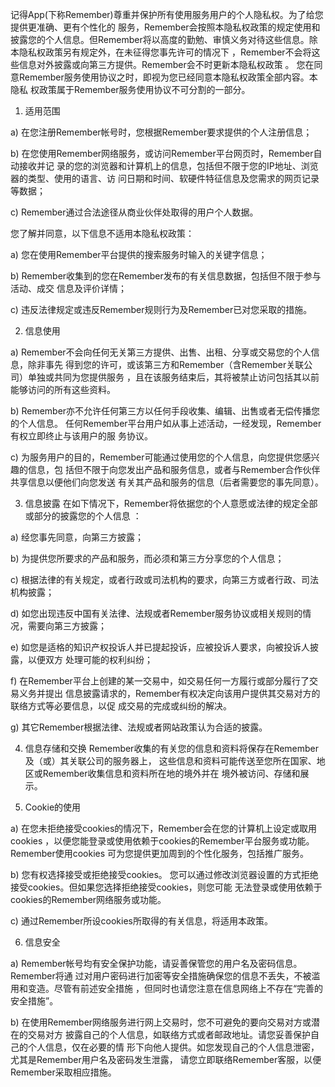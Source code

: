 记得App(下称Remember)尊重并保护所有使用服务用户的个人隐私权。为了给您提供更准确、更有个性化的 服务，Remember会按照本隐私权政策的规定使用和披露您的个人信息。但Remember将以高度的勤勉、审慎义务对待这些信息。除本隐私权政策另有规定外，在未征得您事先许可的情况下 ，Remember不会将这些信息对外披露或向第三方提供。Remember会不时更新本隐私权政策 。 您在同意Remember服务使用协议之时，即视为您已经同意本隐私权政策全部内容。本隐私 权政策属于Remember服务使用协议不可分割的一部分。



1. 适用范围


a) 在您注册Remember帐号时，您根据Remember要求提供的个人注册信息；


b) 在您使用Remember网络服务，或访问Remember平台网页时，Remember自动接收并记 录的您的浏览器和计算机上的信息，包括但不限于您的IP地址、浏览器的类型、使用的语言、访 问日期和时间、软硬件特征信息及您需求的网页记录等数据；


c) Remember通过合法途径从商业伙伴处取得的用户个人数据。


您了解并同意，以下信息不适用本隐私权政策：


a) 您在使用Remember平台提供的搜索服务时输入的关键字信息；


b) Remember收集到的您在Remember发布的有关信息数据，包括但不限于参与活动、成交 信息及评价详情；


c) 违反法律规定或违反Remember规则行为及Remember已对您采取的措施。


2. 信息使用


a) Remember不会向任何无关第三方提供、出售、出租、分享或交易您的个人信息，除非事先 得到您的许可，或该第三方和Remember（含Remember关联公司）单独或共同为您提供服务 ，且在该服务结束后，其将被禁止访问包括其以前能够访问的所有这些资料。


b) Remember亦不允许任何第三方以任何手段收集、编辑、出售或者无偿传播您的个人信息。 任何Remember平台用户如从事上述活动，一经发现，Remember有权立即终止与该用户的服 务协议。


c) 为服务用户的目的，Remember可能通过使用您的个人信息，向您提供您感兴趣的信息，包 括但不限于向您发出产品和服务信息，或者与Remember合作伙伴共享信息以便他们向您发送 有关其产品和服务的信息（后者需要您的事先同意）。


3. 信息披露 在如下情况下，Remember将依据您的个人意愿或法律的规定全部或部分的披露您的个人信息 ：


a) 经您事先同意，向第三方披露；


b) 为提供您所要求的产品和服务，而必须和第三方分享您的个人信息；


c) 根据法律的有关规定，或者行政或司法机构的要求，向第三方或者行政、司法机构披露；


d) 如您出现违反中国有关法律、法规或者Remember服务协议或相关规则的情况，需要向第三方披露；


e) 如您是适格的知识产权投诉人并已提起投诉，应被投诉人要求，向被投诉人披露，以便双方 处理可能的权利纠纷；


f) 在Remember平台上创建的某一交易中，如交易任何一方履行或部分履行了交易义务并提出 信息披露请求的，Remember有权决定向该用户提供其交易对方的联络方式等必要信息，以促 成交易的完成或纠纷的解决。


g) 其它Remember根据法律、法规或者网站政策认为合适的披露。


4. 信息存储和交换 Remember收集的有关您的信息和资料将保存在Remember及（或）其关联公司的服务器上， 这些信息和资料可能传送至您所在国家、地区或Remember收集信息和资料所在地的境外并在 境外被访问、存储和展示。


5. Cookie的使用


a) 在您未拒绝接受cookies的情况下，Remember会在您的计算机上设定或取用cookies ，以便您能登录或使用依赖于cookies的Remember平台服务或功能。Remember使用cookies 可为您提供更加周到的个性化服务，包括推广服务。


b) 您有权选择接受或拒绝接受cookies。 您可以通过修改浏览器设置的方式拒绝接受cookies。但如果您选择拒绝接受cookies，则您可能 无法登录或使用依赖于cookies的Remember网络服务或功能。


c) 通过Remember所设cookies所取得的有关信息，将适用本政策。


6. 信息安全


a) Remember帐号均有安全保护功能，请妥善保管您的用户名及密码信息。Remember将通 过对用户密码进行加密等安全措施确保您的信息不丢失，不被滥用和变造。尽管有前述安全措施 ，但同时也请您注意在信息网络上不存在“完善的安全措施”。


b) 在使用Remember网络服务进行网上交易时，您不可避免的要向交易对方或潜在的交易对方 披露自己的个人信息，如联络方式或者邮政地址。请您妥善保护自己的个人信息，仅在必要的情 形下向他人提供。如您发现自己的个人信息泄密，尤其是Remember用户名及密码发生泄露， 请您立即联络Remember客服，以便Remember采取相应措施。
